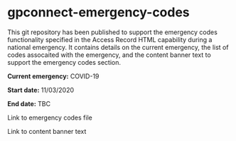 # gpconnect-emergency-codes

This git repository has been published to support the emergency codes functionality specified in the Access Record HTML capability during a national emergency. It contains details on the current emergency, the list of codes assocaited with the emergency, and the content banner text to support the emergency codes section.

**Current emergency:** COVID-19

**Start date:** 11/03/2020

**End date:** TBC

Link to emergency codes file

Link to content banner text

